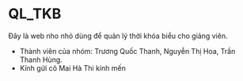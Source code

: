 # QL_TKB
Đây là web nho nhỏ dùng để quản lý thời khóa biểu cho giảng viên.
- Thành viên của nhóm: Trương Quốc Thanh, Nguyễn Thị Hoa, Trần Thanh Hùng.
- Kính gửi cô Mai Hà Thi kính mến
